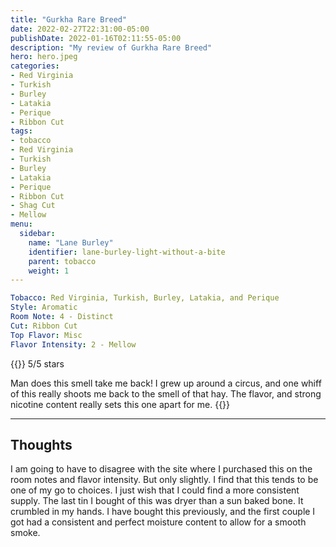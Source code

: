 ```yaml
---
title: "Gurkha Rare Breed"
date: 2022-02-27T22:31:00-05:00
publishDate: 2022-01-16T02:11:55-05:00
description: "My review of Gurkha Rare Breed"
hero: hero.jpeg
categories:
- Red Virginia
- Turkish
- Burley
- Latakia
- Perique
- Ribbon Cut
tags:
- tobacco
- Red Virginia
- Turkish
- Burley
- Latakia
- Perique
- Ribbon Cut
- Shag Cut
- Mellow
menu:
  sidebar:
    name: "Lane Burley"
    identifier: lane-burley-light-without-a-bite
    parent: tobacco
    weight: 1
---
```


```yaml
Tobacco: Red Virginia, Turkish, Burley, Latakia, and Perique
Style: Aromatic
Room Note: 4 - Distinct
Cut: Ribbon Cut
Top Flavor: Misc
Flavor Intensity: 2 - Mellow
```
{{<note title="Review">}}
5/5 stars

Man does this smell take me back! I grew up around a circus, and one whiff of this really shoots me back to the smell of that hay. The flavor, and strong nicotine content really sets this one apart for me.
{{</note>}}

---
## Thoughts
I am going to have to disagree with the site where I purchased this on the room notes and flavor intensity. But only slightly. I find that this tends to be one of my go to choices. I just wish that I could find a more consistent supply. The last tin I bought of this was dryer than a sun baked bone. It crumbled in my hands. I have bought this previously, and the first couple I got had a consistent and perfect moisture content to allow for a smooth smoke. 

